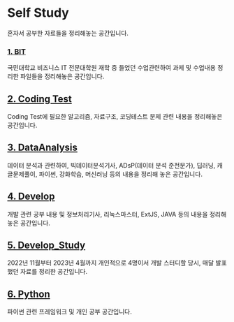 # Self Study

혼자서 공부한 자료들을 정리해놓는 공간입니다.

### [1. BIT](https://github.com/yunyoseob/Self_Study/tree/master/BIT)

국민대학교 비즈니스 IT 전문대학원 재학 중 들었던 수업관련하여 과제 및 수업내용 정리한 파일들을 정리해놓은 공간입니다.

## [2. Coding Test](https://github.com/yunyoseob/Self_Study/tree/master/CodingTest)

Coding Test에 필요한 알고리즘, 자료구조, 코딩테스트 문제 관련 내용을 정리해놓은 공간입니다.

## [3. DataAnalysis](https://github.com/yunyoseob/Self_Study/tree/master/DataAnalysis)

데이터 분석과 관련하여, 빅데이터분석기사, ADsP(데이터 분석 준전문가), 딥러닝, 캐글문제풀이, 파이썬, 강화학습, 머신러닝 등의 내용을 정리해 놓은 공간입니다.

## [4. Develop](https://github.com/yunyoseob/Self_Study/tree/master/Develop)

개발 관련 공부 내용 및 정보처리기사, 리눅스마스터, ExtJS, JAVA 등의 내용을 정리해 놓은 공간입니다.

## [5. Develop_Study](https://github.com/yunyoseob/Self_Study/tree/master/Develop_Study)

2022년 11월부터 2023년 4월까지 개인적으로 4명이서 개발 스터디할 당시, 매달 발표했던 자료를 정리한 공간입니다.

## [6. Python](https://github.com/yunyoseob/Self_Study/tree/master/Python)

파이썬 관련 프레임워크 및 개인 공부 공간입니다.
